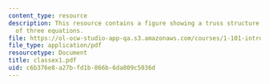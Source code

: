 ```yaml
---
content_type: resource
description: This resource contains a figure showing a truss structure and solution
  of three equations.
file: https://ol-ocw-studio-app-qa.s3.amazonaws.com/courses/1-101-introduction-to-civil-and-environmental-engineering-design-i-fall-2005/c6b376e8a27bfd1b866b6da809c5036d_classex1.pdf
file_type: application/pdf
resourcetype: Document
title: classex1.pdf
uid: c6b376e8-a27b-fd1b-866b-6da809c5036d
---
```

